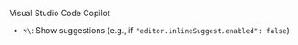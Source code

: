 Visual Studio Code Copilot

- `⌥\`: Show suggestions (e.g., if `"editor.inlineSuggest.enabled": false`)